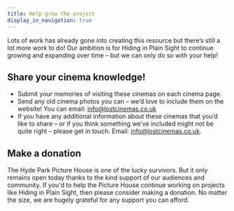 ```yaml
---
title: Help grow the project
display_in_navigation: true
---
```

Lots of work has already gone into creating this resource but there’s still a lot more work to do! Our ambition is for Hiding in Plain Sight to continue growing and expanding over time – but we can only do so with your help!



## Share your cinema knowledge!

* Submit your memories of visiting these cinemas on each cinema page.
* Send any old cinema photos you can – we’d love to include them on the website! You can email: [info@lostcinemas.co.uk](mailto:info@lostcinemas.co.uk)
* If you have any additional information about these cinemas that you’d like to share – or if you think something we’ve included might not be quite right – please get in touch. Email: [info@lostcinemas.co.uk](mailto:info@lostcinemas.co.uk).



## Make a donation

The Hyde Park Picture House is one of the lucky survivors. But it only remains open today thanks to the kind support of our audiences and community. If you'd to help the Picture House continue working on projects like Hiding in Plain Sight, then please consider making a donation. No matter the size, we are hugely grateful for any support you can afford.